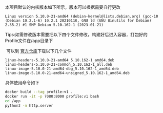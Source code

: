 本项目默认的内核版本如下所示，版本可以根据需要自行更改

```plaintext
Linux version 5.10.0-21-amd64 (debian-kernel@lists.debian.org) (gcc-10 (Debian 10.2.1-6) 10.2.1 20210110, GNU ld (GNU Binutils for Debian) 2.35.2) #1 SMP Debian 5.10.162-1 (2023-01-21)
```

Tips:如需修改版本需要把以下四个文件修改，构建好后进入容器，打包好的Profile文件在/app目录下

​		可以到 [官方仓库](https://debian.sipwise.com/debian-security/pool/main/l/linux/)下载以下几个文件

```
linux-headers-5.10.0-21-amd64_5.10.162-1_amd64.deb
linux-headers-5.10.0-21-common_5.10.162-1_all.deb
linux-image-5.10.0-21-amd64-dbg_5.10.162-1_amd64.deb
linux-image-5.10.0-21-amd64-unsigned_5.10.162-1_amd64.deb
```

具体使用命令如下

```bash
docker build --tag profile:v1 . 
docker run -it -p 7080:8000 profile:v1 bash
cd /app
python3 -m http.server
```
